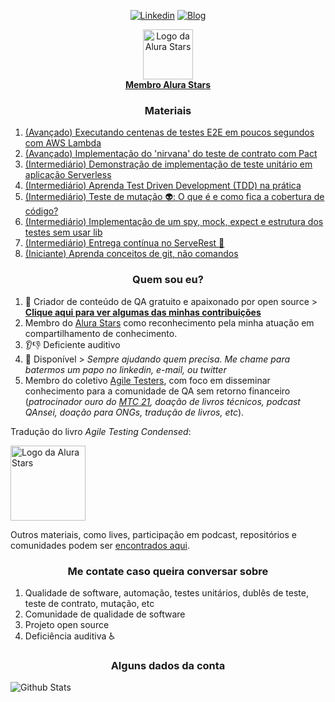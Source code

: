 <p align="center">
<a href="https://www.linkedin.com/in/paulo-goncalves"><img alt="Linkedin" src="https://img.shields.io/badge/-LinkedIn-blue?style=for-the-badge&logo=Linkedin&logoColor=white"></a>
<a href="https://dev.to/paulogoncalvesbh"><img alt="Blog" src="https://img.shields.io/badge/-DEV.to-000?style=for-the-badge&logo=dev.to&logoColor=white"></a>
</p>

<p align="center">
<a href="https://www.alura.com.br/stars">
 <img alt="Logo da Alura Stars" src="https://user-images.githubusercontent.com/29241659/130713060-544342dd-a33c-4ef8-800e-9d82cc3a1551.png" height="80">
 <br>
 <b>Membro Alura Stars</b>
 </a>
</p>

<h3 align="center">Materiais</h3>

1. [(Avançado) Executando centenas de testes E2E em poucos segundos com AWS Lambda](https://github.com/PauloGoncalvesBH/running-playwright-on-aws-lambda)
1. [(Avançado) Implementação do 'nirvana' do teste de contrato com Pact](https://github.com/PauloGoncalvesBH/contract-test-nirvana)
1. [(Intermediário) Demonstração de implementação de teste unitário em aplicação Serverless](https://github.com/PauloGoncalvesBH/lambda-unit-test)
1. [(Intermediário) Aprenda Test Driven Development (TDD) na prática](https://github.com/PauloGoncalvesBH/aprenda-tdd-na-pratica)
1. [(Intermediário) Teste de mutação 👽: O que é e como fica a cobertura de código?](https://github.com/PauloGoncalvesBH/teste-de-mutacao)
1. [(Intermediário) Implementação de um spy, mock, expect e estrutura dos testes sem usar lib](https://github.com/PauloGoncalvesBH/my-framework-test)
1. [(Intermediário) Entrega contínua no ServeRest 🚀](https://github.com/PauloGoncalvesBH/entrega-continua-no-serverest)
1. [(Iniciante) Aprenda conceitos de git, não comandos](https://github.com/PauloGoncalvesBH/treinamento-git)

<h3 align="center">Quem sou eu?</h3>

1. 💉 Criador de conteúdo de QA gratuito e apaixonado por open source > **[Clique aqui para ver algumas das minhas contribuições](https://github.com/PauloGoncalvesBH/contribuicoes-na-comunidade)**
1. Membro do [Alura Stars](https://www.alura.com.br/stars) como reconhecimento pela minha atuação em compartilhamento de conhecimento.
1. 👂👎 Deficiente auditivo
1. 💬 Disponível > _Sempre ajudando quem precisa. Me chame para batermos um papo no linkedin, e-mail, ou twitter_
1. Membro do coletivo [Agile Testers](https://agiletesters.com.br/), com foco em disseminar conhecimento para a comunidade de QA sem retorno financeiro (_patrocinador ouro do [MTC 21](https://minastestingconference.com.br/), doação de livros técnicos, podcast QAnsei, doação para ONGs, tradução de livros, etc_).

Tradução do livro _Agile Testing Condensed_:

<a href="https://leanpub.com/agiletesting-condensed-brazilian-portuguese-edition"><img alt="Logo da Alura Stars" src="https://user-images.githubusercontent.com/29241659/130714351-32367c4d-aebc-4515-a38a-eee6e578b24f.png" height="120"></a>

Outros materiais, como lives, participação em podcast, repositórios e comunidades podem ser [encontrados aqui](https://github.com/PauloGoncalvesBH/contribuicoes-na-comunidade).

<h3 align="center">Me contate caso queira conversar sobre</h3>

1. Qualidade de software, automação, testes unitários, dublês de teste, teste de contrato, mutação, etc
1. Comunidade de qualidade de software
1. Projeto open source
1. Deficiência auditiva ♿

<h3 align="center">Alguns dados da conta</h3>

![Github Stats](https://github-readme-stats.vercel.app/api?username=paulogoncalvesbh&include_all_commits=true&count_private=true&hide_border=true&hide_rank=true&show_icons=true&hide_title=true&theme=graywhite)
